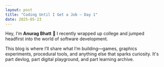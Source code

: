 ```yaml
---
layout: post
title: "Coding Until I Get a Job – Day 1"
date: 2025-05-23
---
```


Hey, I’m **Anurag Bhatt** 👋
I recently wrapped up college and jumped headfirst into the world of software development.

This blog is where I’ll share what I’m building—games, graphics experiments, procedural tools, and anything else that sparks curiosity. It's part devlog, part digital playground, and part learning archive.